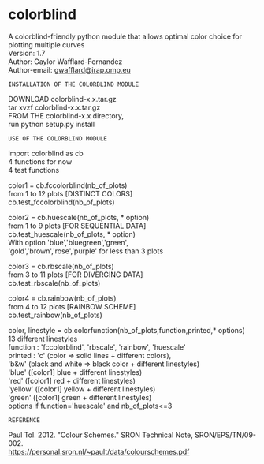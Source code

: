 # colorblind
A colorblind-friendly python module that allows optimal color choice for plotting multiple curves  
Version: 1.7  
Author: Gaylor Wafflard-Fernandez  
Author-email: gwafflard@irap.omp.eu

    INSTALLATION OF THE COLORBLIND MODULE  
DOWNLOAD colorblind-x.x.tar.gz  
tar xvzf colorblind-x.x.tar.gz  
FROM THE colorblind-x.x directory,  
run python setup.py install

    USE OF THE COLORBLIND MODULE  
import colorblind as cb  
4 functions for now  
4 test functions

color1 = cb.fccolorblind(nb_of_plots)  
from 1 to 12 plots [DISTINCT COLORS]  
cb.test_fccolorblind(nb_of_plots)

color2 = cb.huescale(nb_of_plots, * option)  
from 1 to 9 plots [FOR SEQUENTIAL DATA]  
cb.test_huescale(nb_of_plots, * option)  
With option 'blue','bluegreen','green',  
'gold','brown','rose','purple' for less than 3 plots

color3 = cb.rbscale(nb_of_plots)  
from 3 to 11 plots [FOR DIVERGING DATA]  
cb.test_rbscale(nb_of_plots)

color4 = cb.rainbow(nb_of_plots)  
from 4 to 12 plots [RAINBOW SCHEME]  
cb.test_rainbow(nb_of_plots)

color, linestyle = cb.colorfunction(nb_of_plots,function,printed,* options)  
13 different linestyles  
function : 'fccolorblind', 'rbscale', 'rainbow', 'huescale'  
printed : 'c' (color => solid lines + different colors),  
'b&w' (black and white => black color + different linestyles)  
'blue' ([color1] blue + different linestyles)  
'red' ([color1] red + different linestyles)  
'yellow' ([color1] yellow + different linestyles)  
'green' ([color1] green + different linestyles)  
options if function='huescale' and nb_of_plots<=3

    REFERENCE
Paul Tol. 2012. "Colour Schemes." SRON Technical Note, SRON/EPS/TN/09-002.  
https://personal.sron.nl/~pault/data/colourschemes.pdf

